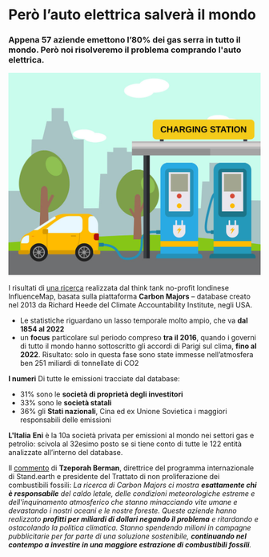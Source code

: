 # Però l’auto elettrica salverà il mondo

### Appena 57 aziende emettono l’80% dei gas serra in tutto il mondo. Però noi risolveremo il problema comprando l'auto elettrica.

![disegno di un'auto elettrica in ricarica](/img/auto-elettrica.jpeg)

I risultati di [una ricerca](https://carbonmajors.org/site//data/000/027/Carbon_Majors_Launch_Report.pdf) realizzata dal think tank no-profit londinese InfluenceMap, basata sulla piattaforma **Carbon Majors** – database creato nel 2013 da Richard Heede del Climate Accountability Institute, negli USA.

- Le statistiche riguardano un lasso temporale molto ampio, che va **dal 1854 al 2022**
- un **focus** particolare sul periodo compreso **tra il 2016**, quando i governi di tutto il mondo hanno sottoscritto gli accordi di Parigi sul clima, **fino al 2022**. Risultato: solo in questa fase sono state immesse nell’atmosfera ben 251 miliardi di tonnellate di CO2

**I numeri**
Di tutte le emissioni tracciate dal database:
- 31% sono le **società di proprietà degli investitori**
- 33% sono le **società statali**
- 36% gli **Stati nazionali**, Cina ed ex Unione Sovietica i maggiori responsabili delle emissioni

**L'Italia**
**Eni** è la 10a società privata per emissioni al mondo nei settori gas e petrolio: scivola al 32esimo posto se si tiene conto di tutte le 122 entità analizzate all’interno del database.

Il [commento](https://carbonmajors.org/briefing/The-Carbon-Majors-Database-26913) di **Tzeporah Berman**, direttrice del programma internazionale di Stand.earth e presidente del Trattato di non proliferazione dei combustibili fossili:
*La ricerca di Carbon Majors ci mostra **esattamente chi è responsabile** del caldo letale, delle condizioni meteorologiche estreme e dell’inquinamento atmosferico che stanno minacciando vite umane e devastando i nostri oceani e le nostre foreste. Queste aziende hanno realizzato **profitti per miliardi di dollari negando il problema** e ritardando e ostacolando la politica climatica. Stanno spendendo milioni in campagne pubblicitarie per far parte di una soluzione sostenibile, **continuando nel contempo a investire in una maggiore estrazione di combustibili fossili**.*